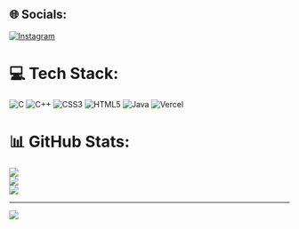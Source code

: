 
## 🌐 Socials:
[![Instagram](https://img.shields.io/badge/Instagram-%23E4405F.svg?logo=Instagram&logoColor=white)](https://instagram.com/https://www.instagram.com/jesslynnwi/) 

# 💻 Tech Stack:
![C](https://img.shields.io/badge/c-%2300599C.svg?style=for-the-badge&logo=c&logoColor=white) ![C++](https://img.shields.io/badge/c++-%2300599C.svg?style=for-the-badge&logo=c%2B%2B&logoColor=white) ![CSS3](https://img.shields.io/badge/css3-%231572B6.svg?style=for-the-badge&logo=css3&logoColor=white) ![HTML5](https://img.shields.io/badge/html5-%23E34F26.svg?style=for-the-badge&logo=html5&logoColor=white) ![Java](https://img.shields.io/badge/java-%23ED8B00.svg?style=for-the-badge&logo=java&logoColor=white) ![Vercel](https://img.shields.io/badge/vercel-%23000000.svg?style=for-the-badge&logo=vercel&logoColor=white)
# 📊 GitHub Stats:
![](https://github-readme-stats.vercel.app/api?username=bolakecil&theme=synthwave&hide_border=false&include_all_commits=true&count_private=true)<br/>
![](https://github-readme-streak-stats.herokuapp.com/?user=bolakecil&theme=synthwave&hide_border=false)<br/>
![](https://github-readme-stats.vercel.app/api/top-langs/?username=bolakecil&theme=synthwave&hide_border=false&include_all_commits=true&count_private=true&layout=compact)

---
[![](https://visitcount.itsvg.in/api?id=bolakecil&icon=0&color=0)](https://visitcount.itsvg.in)

<!-- Proudly created with GPRM ( https://gprm.itsvg.in ) -->

<!---
bolakecil/bolakecil is a ✨ special ✨ repository because its `README.md` (this file) appears on your GitHub profile.
You can click the Preview link to take a look at your changes.
--->
